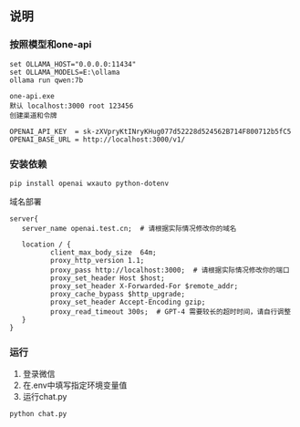 ## 说明

### 按照模型和one-api

```
set OLLAMA_HOST="0.0.0.0:11434"
set OLLAMA_MODELS=E:\ollama
ollama run qwen:7b

one-api.exe
默认 localhost:3000 root 123456
创建渠道和令牌

OPENAI_API_KEY  = sk-zXVpryKtINryKHug077d52228d524562B714F800712b5fC5
OPENAI_BASE_URL = http://localhost:3000/v1/
```


### 安装依赖

```shell
pip install openai wxauto python-dotenv
```


域名部署

```
server{
   server_name openai.test.cn;  # 请根据实际情况修改你的域名

   location / {
          client_max_body_size  64m;
          proxy_http_version 1.1;
          proxy_pass http://localhost:3000;  # 请根据实际情况修改你的端口
          proxy_set_header Host $host;
          proxy_set_header X-Forwarded-For $remote_addr;
          proxy_cache_bypass $http_upgrade;
          proxy_set_header Accept-Encoding gzip;
          proxy_read_timeout 300s;  # GPT-4 需要较长的超时时间，请自行调整
   }
}
```


### 运行

1. 登录微信
2. 在.env中填写指定环境变量值
3. 运行chat.py

```shell
python chat.py
```
